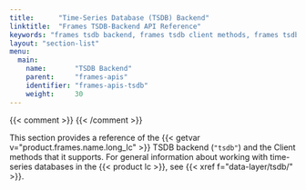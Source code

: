 ```yaml
---
title:      "Time-Series Database (TSDB) Backend"
linktitle:  "Frames TSDB-Backend API Reference"
keywords: "frames tsdb backend, frames tsdb client methods, frames tsdb methods, frames tsdb api, frames tsdb, frames tsdb reference, tsdb, time series"
layout: "section-list"
menu:
  main:
    name:       "TSDB Backend"
    parent:     "frames-apis"
    identifier: "frames-apis-tsdb"
    weight:     30
---
```

{{< comment >}}<!-- [c-ext-ref-frames] [InfInfo] (sharonl) This doc section is
  referenced from the v3io/frames README file. -->
{{< /comment >}}

This section provides a reference of the {{< getvar v="product.frames.name.long_lc" >}} TSDB backend (`"tsdb"`) and the <api>Client</api> methods that it supports.
For general information about working with time-series databases in the {{< product lc >}}, see {{< xref f="data-layer/tsdb/" >}}.

